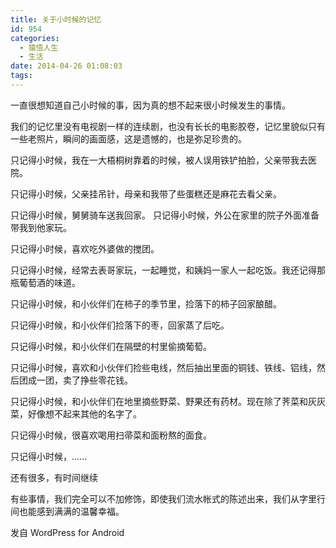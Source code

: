 ```yaml
---
title: 关于小时候的记忆
id: 954
categories:
  - 猿悟人生
  - 生活
date: 2014-04-26 01:08:03
tags:
---
```


一直很想知道自己小时候的事，因为真的想不起来很小时候发生的事情。

我们的记忆里没有电视剧一样的连续剧，也没有长长的电影胶卷，记忆里貌似只有一些老照片，瞬间的画面感，这是遗憾的，也是弥足珍贵的。

只记得小时候，我在一大梧桐树靠着的时候，被人误用铁铲拍脸，父亲带我去医院。

只记得小时候，父亲挂吊针，母亲和我带了些蛋糕还是麻花去看父亲。

只记得小时候，舅舅骑车送我回家。
只记得小时候，外公在家里的院子外面准备带我到他家玩。

只记得小时候，喜欢吃外婆做的搅团。

只记得小时候，经常去表哥家玩，一起睡觉，和姨妈一家人一起吃饭。我还记得那瓶葡萄酒的味道。

只记得小时候，和小伙伴们在柿子的季节里，捡落下的柿子回家酿醋。

只记得小时候，和小伙伴们捡落下的枣，回家蒸了后吃。

只记得小时候，和小伙伴们在隔壁的村里偷摘葡萄。

只记得小时候，喜欢和小伙伴们捡些电线，然后抽出里面的铜钱、铁线、铝线，然后团成一团，卖了挣些零花钱。

只记得小时候，和小伙伴们在地里摘些野菜、野果还有药材。现在除了荠菜和灰灰菜，好像想不起来其他的名字了。

只记得小时候，很喜欢喝用扫帚菜和面粉熬的面食。

只记得小时候，......

还有很多，有时间继续

有些事情，我们完全可以不加修饰，即使我们流水帐式的陈述出来，我们从字里行间也能感到满满的温馨幸福。

<span class="post_sig">发自 WordPress for Android</span>